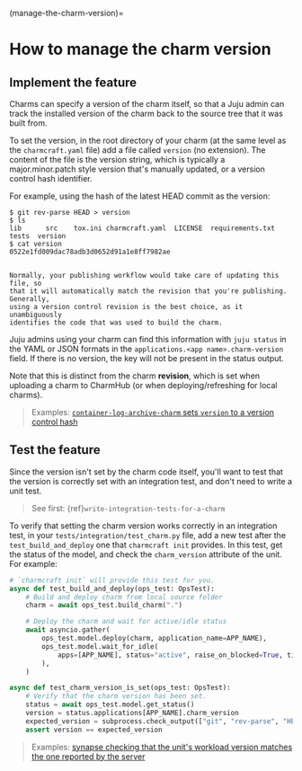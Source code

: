 (manage-the-charm-version)=
# How to manage the charm version

## Implement the feature

Charms can specify a version of the charm itself, so that a Juju admin can track
the installed version of the charm back to the source tree that it was built
from.

To set the version, in the root directory of your charm (at the same level as
the `charmcraft.yaml` file) add a file called `version` (no extension). The
content of the file is the version string, which is typically a
major.minor.patch style version that's manually updated, or a version control
hash identifier.

For example, using the hash of the latest HEAD commit as the version:

```shell
$ git rev-parse HEAD > version
$ ls
lib      src    tox.ini charmcraft.yaml  LICENSE  requirements.txt  tests  version
$ cat version
0522e1fd009dac78adb3d0652d91a1e8ff7982ae
```

```{note}

Normally, your publishing workflow would take care of updating this file, so
that it will automatically match the revision that you're publishing. Generally,
using a version control revision is the best choice, as it unambiguously
identifies the code that was used to build the charm.

```

Juju admins using your charm can find this information with `juju status` in the
YAML or JSON formats in the `applications.<app name>.charm-version` field. If
there is no version, the key will not be present in the status output.

Note that this is distinct from the charm **revision**, which is set when
uploading a charm to CharmHub (or when deploying/refreshing for local charms).

> Examples: [`container-log-archive-charm` sets `version` to a version control hash](https://git.launchpad.net/container-log-archive-charm/tree/)

## Test the feature

Since the version isn't set by the charm code itself, you'll want to test that
the version is correctly set with an integration test, and don't need to write
a unit test.

> See first: {ref}`write-integration-tests-for-a-charm`

To verify that setting the charm version works correctly in an integration test,
in your `tests/integration/test_charm.py` file, add a new test after the
`test_build_and_deploy` one that `charmcraft init` provides. In this test, get
the status of the model, and check the `charm_version` attribute of the unit.
For example:

```python
# `charmcraft init` will provide this test for you.
async def test_build_and_deploy(ops_test: OpsTest):
    # Build and deploy charm from local source folder
    charm = await ops_test.build_charm(".")

    # Deploy the charm and wait for active/idle status
    await asyncio.gather(
        ops_test.model.deploy(charm, application_name=APP_NAME),
        ops_test.model.wait_for_idle(
            apps=[APP_NAME], status="active", raise_on_blocked=True, timeout=1000
        ),
    )

async def test_charm_version_is_set(ops_test: OpsTest):
    # Verify that the charm version has been set.
    status = await ops_test.model.get_status()
    version = status.applications[APP_NAME].charm_version
    expected_version = subprocess.check_output(["git", "rev-parse", "HEAD"]).decode("utf8")
    assert version == expected_version
```

<!---
No "see more" link: this is not currently documented in the pylibjuju docs.
-->

> Examples: [synapse checking that the unit's workload version matches the one reported by the server](https://github.com/canonical/synapse-operator/blob/778bcd414644c922373d542a304be14866835516/tests/integration/test_charm.py#L139)

